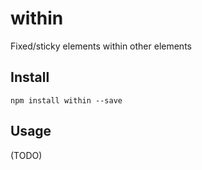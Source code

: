 # within

Fixed/sticky elements within other elements

## Install

```
npm install within --save
```

## Usage

(TODO)
